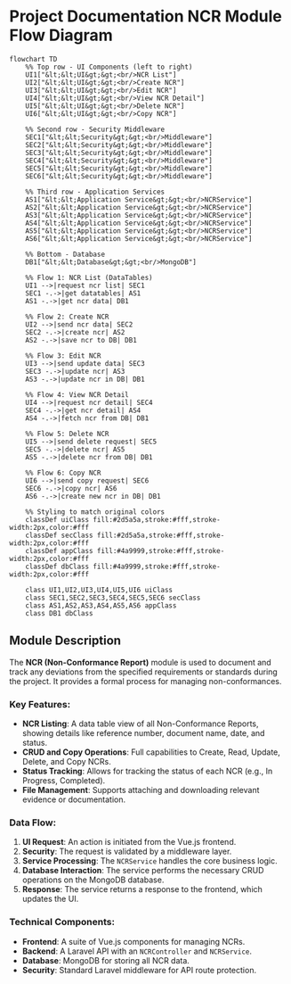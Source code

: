 # Project Documentation NCR Module Flow Diagram

```mermaid
flowchart TD
    %% Top row - UI Components (left to right)
    UI1["&lt;&lt;UI&gt;&gt;<br/>NCR List"]
    UI2["&lt;&lt;UI&gt;&gt;<br/>Create NCR"]
    UI3["&lt;&lt;UI&gt;&gt;<br/>Edit NCR"]
    UI4["&lt;&lt;UI&gt;&gt;<br/>View NCR Detail"]
    UI5["&lt;&lt;UI&gt;&gt;<br/>Delete NCR"]
    UI6["&lt;&lt;UI&gt;&gt;<br/>Copy NCR"]

    %% Second row - Security Middleware
    SEC1["&lt;&lt;Security&gt;&gt;<br/>Middleware"]
    SEC2["&lt;&lt;Security&gt;&gt;<br/>Middleware"]
    SEC3["&lt;&lt;Security&gt;&gt;<br/>Middleware"]
    SEC4["&lt;&lt;Security&gt;&gt;<br/>Middleware"]
    SEC5["&lt;&lt;Security&gt;&gt;<br/>Middleware"]
    SEC6["&lt;&lt;Security&gt;&gt;<br/>Middleware"]

    %% Third row - Application Services
    AS1["&lt;&lt;Application Service&gt;&gt;<br/>NCRService"]
    AS2["&lt;&lt;Application Service&gt;&gt;<br/>NCRService"]
    AS3["&lt;&lt;Application Service&gt;&gt;<br/>NCRService"]
    AS4["&lt;&lt;Application Service&gt;&gt;<br/>NCRService"]
    AS5["&lt;&lt;Application Service&gt;&gt;<br/>NCRService"]
    AS6["&lt;&lt;Application Service&gt;&gt;<br/>NCRService"]

    %% Bottom - Database
    DB1["&lt;&lt;Database&gt;&gt;<br/>MongoDB"]

    %% Flow 1: NCR List (DataTables)
    UI1 -->|request ncr list| SEC1
    SEC1 -.->|get datatables| AS1
    AS1 -.->|get ncr data| DB1

    %% Flow 2: Create NCR
    UI2 -->|send ncr data| SEC2
    SEC2 -.->|create ncr| AS2
    AS2 -.->|save ncr to DB| DB1

    %% Flow 3: Edit NCR
    UI3 -->|send update data| SEC3
    SEC3 -.->|update ncr| AS3
    AS3 -.->|update ncr in DB| DB1

    %% Flow 4: View NCR Detail
    UI4 -->|request ncr detail| SEC4
    SEC4 -.->|get ncr detail| AS4
    AS4 -.->|fetch ncr from DB| DB1

    %% Flow 5: Delete NCR
    UI5 -->|send delete request| SEC5
    SEC5 -.->|delete ncr| AS5
    AS5 -.->|delete ncr from DB| DB1

    %% Flow 6: Copy NCR
    UI6 -->|send copy request| SEC6
    SEC6 -.->|copy ncr| AS6
    AS6 -.->|create new ncr in DB| DB1

    %% Styling to match original colors
    classDef uiClass fill:#2d5a5a,stroke:#fff,stroke-width:2px,color:#fff
    classDef secClass fill:#2d5a5a,stroke:#fff,stroke-width:2px,color:#fff
    classDef appClass fill:#4a9999,stroke:#fff,stroke-width:2px,color:#fff
    classDef dbClass fill:#4a9999,stroke:#fff,stroke-width:2px,color:#fff

    class UI1,UI2,UI3,UI4,UI5,UI6 uiClass
    class SEC1,SEC2,SEC3,SEC4,SEC5,SEC6 secClass
    class AS1,AS2,AS3,AS4,AS5,AS6 appClass
    class DB1 dbClass
```

## Module Description

The **NCR (Non-Conformance Report)** module is used to document and track any deviations from the specified requirements or standards during the project. It provides a formal process for managing non-conformances.

### Key Features:
- **NCR Listing**: A data table view of all Non-Conformance Reports, showing details like reference number, document name, date, and status.
- **CRUD and Copy Operations**: Full capabilities to Create, Read, Update, Delete, and Copy NCRs.
- **Status Tracking**: Allows for tracking the status of each NCR (e.g., In Progress, Completed).
- **File Management**: Supports attaching and downloading relevant evidence or documentation.

### Data Flow:
1.  **UI Request**: An action is initiated from the Vue.js frontend.
2.  **Security**: The request is validated by a middleware layer.
3.  **Service Processing**: The `NCRService` handles the core business logic.
4.  **Database Interaction**: The service performs the necessary CRUD operations on the MongoDB database.
5.  **Response**: The service returns a response to the frontend, which updates the UI.

### Technical Components:
-   **Frontend**: A suite of Vue.js components for managing NCRs.
-   **Backend**: A Laravel API with an `NCRController` and `NCRService`.
-   **Database**: MongoDB for storing all NCR data.
-   **Security**: Standard Laravel middleware for API route protection.
